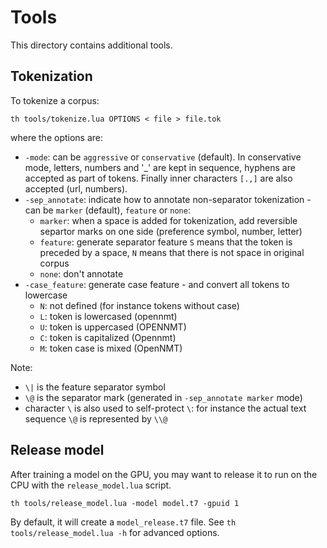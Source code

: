 # Tools

This directory contains additional tools.

## Tokenization

To tokenize a corpus:

```
th tools/tokenize.lua OPTIONS < file > file.tok
```

where the options are:

* `-mode`: can be `aggressive` or `conservative` (default). In conservative mode, letters, numbers and '_' are kept in sequence, hyphens are accepted as part of tokens. Finally inner characters `[.,]` are also accepted (url, numbers).
* `-sep_annotate`: indicate how to annotate non-separator tokenization - can be `marker` (default), `feature` or `none`:
  * `marker`: when a space is added for tokenization, add reversible separtor marks on one side (preference symbol, number, letter)
  * `feature`: generate separator feature `S` means that the token is preceded by a space, `N` means that there is not space in original corpus
  * `none`: don't annotate
* `-case_feature`: generate case feature - and convert all tokens to lowercase
  * `N`: not defined (for instance tokens without case)
  * `L`: token is lowercased (opennmt)
  * `U`: token is uppercased (OPENNMT)
  * `C`: token is capitalized (Opennmt)
  * `M`: token case is mixed (OpenNMT)

Note:

* `\|` is the feature separator symbol
* `\@` is the separator mark (generated in `-sep_annotate marker` mode)
* character `\` is also used to self-protect `\`: for instance the actual text sequence `\@` is represented by `\\@`

## Release model

After training a model on the GPU, you may want to release it to run on the CPU with the `release_model.lua` script.

```
th tools/release_model.lua -model model.t7 -gpuid 1
```

By default, it will create a `model_release.t7` file. See `th tools/release_model.lua -h` for advanced options.
